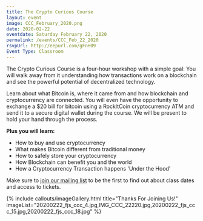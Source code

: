 ```yaml
---
title: The Crypto Curious Course
layout: event
image: CCC_February_2020.png
date: 2020-02-22
eventdate: Saturday February 22, 2020
permalink: /events/CCC_Feb_22_2020
rsvpUrl: http://eepurl.com/gFnH09
Event Type: Classroom
---
```

The Crypto Curious Course is a four-hour workshop with a simple goal: You will walk away from it understanding how transactions work on a blockchain and see the powerful potential of decentralized technology.

Learn about what Bitcoin is, where it came from and how blockchain and cryptocurrency are connected. You will even have the opportunity to exchange a $20 bill for bitcoin using a RockItCoin cryptocurrency ATM and send it to a secure digital wallet during the course. We will be present to hold your hand through the process.

<b>Plus you will learn:</b>
<ul>
 	<li>How to buy and use cryptocurrency</li>
 	<li>What makes Bitcoin different from traditional money</li>
 	<li>How to safely store your cryptocurrency</li>
 	<li>How Blockchain can benefit you and the world</li>
 	<li>How a Cryptocurrency Transaction happens 'Under the Hood'</li>
</ul>

Make sure to <a href="http://eepurl.com/gFnH09" target="_blank" rel="noopener">join our mailing list</a> to be the first to find out about class dates and access to tickets.

{% include callouts/imageGallery.html
                title="Thanks For Joining Us!"
                imageList="20200222_fjs_ccc_4.jpg,IMG_CCC_22220.jpg,20200222_fjs_ccc_15.jpg,20200222_fjs_ccc_18.jpg"
%}
